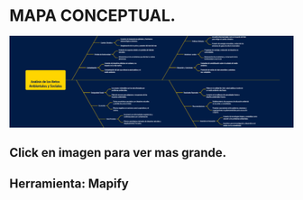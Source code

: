 # MAPA CONCEPTUAL.

![mapa](img/mapaconceptual.png)

## Click en imagen para ver mas grande.
## Herramienta: Mapify
